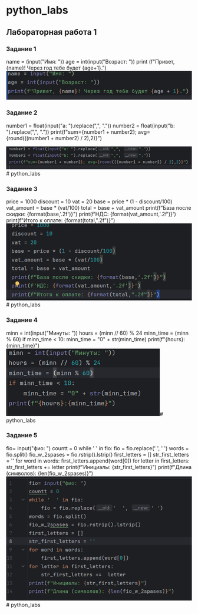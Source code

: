 # python_labs
## Лабораторная работа 1

### Задание 1
name = (input("Имя: "))
age = int(input("Возраст: "))
print (f"Привет, {name}! Через год тебе будет {age+1}.")
![Картинка 1](./images/lab01/01.png)

### Задание 2
number1 = float(input("a: ").replace(",", "."))
number2 = float(input("b: ").replace(",", "."))
print(f"sum={number1 + number2}; avg={round(((number1 + number2) / 2),2)}")

![Картинка 2](./images/lab01/02.png)# python_labs

### Задание 3
price = 1000
discount = 10
vat = 20
base = price * (1 - discount/100)
vat_amount = base * (vat/100)
total = base + vat_amount
print(f"База после скидки: {format(base,'.2f')}")
print(f'НДС: {format(vat_amount,'.2f')}')
print(f"Итого к оплате: {format(total,".2f")}")
![Картинка 3](./images/lab01/03.png)# python_labs

### Задание 4
minn = int(input("Минуты: "))
hours = (minn // 60) % 24
minn_time = (minn % 60)
if minn_time < 10:
    minn_time = "0" + str(minn_time)
print(f"{hours}:{minn_time}")
![Картинка 4](./images/lab01/04.png)# python_labs

### Задание 5
fio= input("фио: ")
countt = 0
while '  ' in fio:
    fio = fio.replace('  ', ' ')
words = fio.split()
fio_w_2spases = fio.rstrip().lstrip()
first_letters = []
str_first_letters = ''
for word in words:
    first_letters.append(word[0])
for letter in first_letters:
    str_first_letters +=  letter
print(f"Инициалы: {str_first_letters}")
print(f"Длина (символов): {len(fio_w_2spases)}")
![Картинка 5](./images/lab01/05.png)# python_labs
